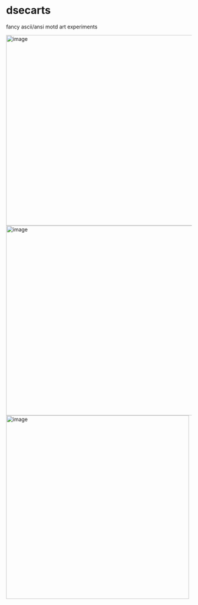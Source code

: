 # dsecarts
fancy ascii/ansi motd art experiments


<img width="515" alt="image" src="https://user-images.githubusercontent.com/87524177/177647015-414ca0ea-3927-460e-9fcc-1529189497e3.png">

<img width="513" alt="image" src="https://user-images.githubusercontent.com/87524177/177697189-de43a87d-9795-45cd-a435-be432e840a0d.png">

<img width="496" alt="image" src="https://user-images.githubusercontent.com/87524177/178064296-20851867-6318-446a-b456-96d066abdd1e.png">


